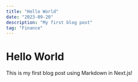 ```yaml
---
title: "Hello World"
date: "2023-09-20"
description: "My first blog post"
tag: "Finance"
---
```


# Hello World

This is my first blog post using Markdown in Next.js!
